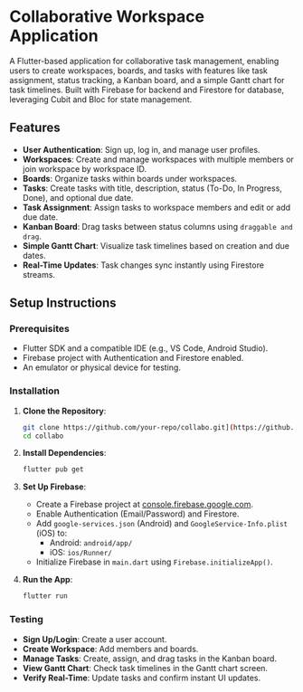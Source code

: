 # Collaborative Workspace Application

A Flutter-based application for collaborative task management, enabling users to create workspaces, boards, and tasks with features like task assignment, status tracking, a Kanban board, and a simple Gantt chart for task timelines. Built with Firebase for backend and Firestore for database, leveraging Cubit and Bloc for state management.

## Features
- **User Authentication**: Sign up, log in, and manage user profiles.
- **Workspaces**: Create and manage workspaces with multiple members or join workspace by workspace ID.
- **Boards**: Organize tasks within boards under workspaces.
- **Tasks**: Create tasks with title, description, status (To-Do, In Progress, Done), and optional due date.
- **Task Assignment**: Assign tasks to workspace members and edit or add due date.
- **Kanban Board**: Drag tasks between status columns using `draggable and drag`.
- **Simple Gantt Chart**: Visualize task timelines based on creation and due dates.
- **Real-Time Updates**: Task changes sync instantly using Firestore streams.

## Setup Instructions

### Prerequisites
- Flutter SDK and a compatible IDE (e.g., VS Code, Android Studio).
- Firebase project with Authentication and Firestore enabled.
- An emulator or physical device for testing.

### Installation
1. **Clone the Repository**:
   ```bash
   git clone https://github.com/your-repo/collabo.git](https://github.com/Mr11011/collabo-workspace-app-MahmoudElrouby.git
   cd collabo
   ```

2. **Install Dependencies**:
   ```bash
   flutter pub get
   ```


3. **Set Up Firebase**:
   - Create a Firebase project at [console.firebase.google.com](https://console.firebase.google.com).
   - Enable Authentication (Email/Password) and Firestore.
   - Add `google-services.json` (Android) and `GoogleService-Info.plist` (iOS) to:
     - Android: `android/app/`
     - iOS: `ios/Runner/`
   - Initialize Firebase in `main.dart` using `Firebase.initializeApp()`.

4. **Run the App**:
   ```bash
   flutter run
   ```

### Testing
- **Sign Up/Login**: Create a user account.
- **Create Workspace**: Add members and boards.
- **Manage Tasks**: Create, assign, and drag tasks in the Kanban board.
- **View Gantt Chart**: Check task timelines in the Gantt chart screen.
- **Verify Real-Time**: Update tasks and confirm instant UI updates.
